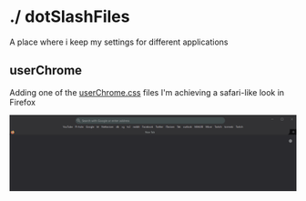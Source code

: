 # ./ dotSlashFiles
A place where i keep my settings for different applications

## userChrome
Adding one of the [userChrome.css](https://github.com/HenrikHills/dotSlashFiles/tree/master/chrome) files I'm achieving a safari-like look in Firefox 

<img src="assets/userChrome_safari.gif" width=800/>
